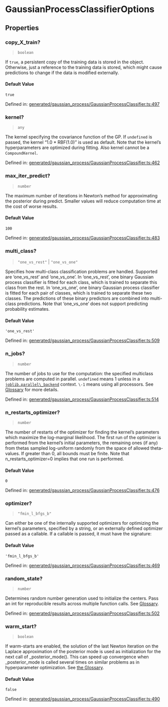 # GaussianProcessClassifierOptions

## Properties

### copy\_X\_train?

> `boolean`

If `true`, a persistent copy of the training data is stored in the object. Otherwise, just a reference to the training data is stored, which might cause predictions to change if the data is modified externally.

#### Default Value

`true`

Defined in:  [generated/gaussian\_process/GaussianProcessClassifier.ts:497](https://github.com/transitive-bullshit/scikit-learn-ts/blob/92ab806/packages/sklearn/src/generated/gaussian_process/GaussianProcessClassifier.ts#L497)

### kernel?

> `any`

The kernel specifying the covariance function of the GP. If `undefined` is passed, the kernel “1.0 \* RBF(1.0)” is used as default. Note that the kernel’s hyperparameters are optimized during fitting. Also kernel cannot be a `CompoundKernel`.

Defined in:  [generated/gaussian\_process/GaussianProcessClassifier.ts:462](https://github.com/transitive-bullshit/scikit-learn-ts/blob/92ab806/packages/sklearn/src/generated/gaussian_process/GaussianProcessClassifier.ts#L462)

### max\_iter\_predict?

> `number`

The maximum number of iterations in Newton’s method for approximating the posterior during predict. Smaller values will reduce computation time at the cost of worse results.

#### Default Value

`100`

Defined in:  [generated/gaussian\_process/GaussianProcessClassifier.ts:483](https://github.com/transitive-bullshit/scikit-learn-ts/blob/92ab806/packages/sklearn/src/generated/gaussian_process/GaussianProcessClassifier.ts#L483)

### multi\_class?

> `"one_vs_rest"` \| `"one_vs_one"`

Specifies how multi-class classification problems are handled. Supported are ‘one\_vs\_rest’ and ‘one\_vs\_one’. In ‘one\_vs\_rest’, one binary Gaussian process classifier is fitted for each class, which is trained to separate this class from the rest. In ‘one\_vs\_one’, one binary Gaussian process classifier is fitted for each pair of classes, which is trained to separate these two classes. The predictions of these binary predictors are combined into multi-class predictions. Note that ‘one\_vs\_one’ does not support predicting probability estimates.

#### Default Value

`'one_vs_rest'`

Defined in:  [generated/gaussian\_process/GaussianProcessClassifier.ts:509](https://github.com/transitive-bullshit/scikit-learn-ts/blob/92ab806/packages/sklearn/src/generated/gaussian_process/GaussianProcessClassifier.ts#L509)

### n\_jobs?

> `number`

The number of jobs to use for the computation: the specified multiclass problems are computed in parallel. `undefined` means 1 unless in a [`joblib.parallel\_backend`](https://joblib.readthedocs.io/en/latest/parallel.html#joblib.parallel_backend "(in joblib v1.3.0.dev0)") context. `\-1` means using all processors. See [Glossary](../../glossary.html#term-n_jobs) for more details.

Defined in:  [generated/gaussian\_process/GaussianProcessClassifier.ts:514](https://github.com/transitive-bullshit/scikit-learn-ts/blob/92ab806/packages/sklearn/src/generated/gaussian_process/GaussianProcessClassifier.ts#L514)

### n\_restarts\_optimizer?

> `number`

The number of restarts of the optimizer for finding the kernel’s parameters which maximize the log-marginal likelihood. The first run of the optimizer is performed from the kernel’s initial parameters, the remaining ones (if any) from thetas sampled log-uniform randomly from the space of allowed theta-values. If greater than 0, all bounds must be finite. Note that n\_restarts\_optimizer=0 implies that one run is performed.

#### Default Value

`0`

Defined in:  [generated/gaussian\_process/GaussianProcessClassifier.ts:476](https://github.com/transitive-bullshit/scikit-learn-ts/blob/92ab806/packages/sklearn/src/generated/gaussian_process/GaussianProcessClassifier.ts#L476)

### optimizer?

> `"fmin_l_bfgs_b"`

Can either be one of the internally supported optimizers for optimizing the kernel’s parameters, specified by a string, or an externally defined optimizer passed as a callable. If a callable is passed, it must have the signature:

#### Default Value

`'fmin_l_bfgs_b'`

Defined in:  [generated/gaussian\_process/GaussianProcessClassifier.ts:469](https://github.com/transitive-bullshit/scikit-learn-ts/blob/92ab806/packages/sklearn/src/generated/gaussian_process/GaussianProcessClassifier.ts#L469)

### random\_state?

> `number`

Determines random number generation used to initialize the centers. Pass an int for reproducible results across multiple function calls. See [Glossary](../../glossary.html#term-random_state).

Defined in:  [generated/gaussian\_process/GaussianProcessClassifier.ts:502](https://github.com/transitive-bullshit/scikit-learn-ts/blob/92ab806/packages/sklearn/src/generated/gaussian_process/GaussianProcessClassifier.ts#L502)

### warm\_start?

> `boolean`

If warm-starts are enabled, the solution of the last Newton iteration on the Laplace approximation of the posterior mode is used as initialization for the next call of \_posterior\_mode(). This can speed up convergence when \_posterior\_mode is called several times on similar problems as in hyperparameter optimization. See [the Glossary](../../glossary.html#term-warm_start).

#### Default Value

`false`

Defined in:  [generated/gaussian\_process/GaussianProcessClassifier.ts:490](https://github.com/transitive-bullshit/scikit-learn-ts/blob/92ab806/packages/sklearn/src/generated/gaussian_process/GaussianProcessClassifier.ts#L490)
